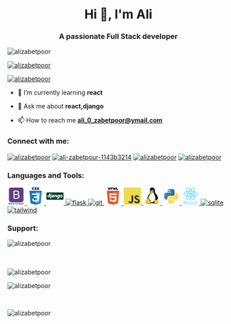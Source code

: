 <h1 align="center">Hi 👋, I'm Ali</h1>
<h3 align="center">A passionate Full Stack developer</h3>

<p align="left"> <img src="https://komarev.com/ghpvc/?username=alizabetpoor&label=Profile%20views&color=0e75b6&style=flat" alt="alizabetpoor" /> </p>

<p align="left"> <a href="https://github.com/ryo-ma/github-profile-trophy"><img src="https://github-profile-trophy.vercel.app/?username=alizabetpoor" alt="alizabetpoor" /></a> </p>

<p align="left"> <a href="https://twitter.com/alizabetpoor" target="blank"><img src="https://img.shields.io/twitter/follow/alizabetpoor?logo=twitter&style=for-the-badge" alt="alizabetpoor" /></a> </p>

- 🌱 I’m currently learning **react**

- 💬 Ask me about **react,django**

- 📫 How to reach me **ali_0_zabetpoor@ymail.com**

<h3 align="left">Connect with me:</h3>
<p align="left">
<a href="https://twitter.com/alizabetpoor" target="blank"><img align="center" src="https://raw.githubusercontent.com/rahuldkjain/github-profile-readme-generator/master/src/images/icons/Social/twitter.svg" alt="alizabetpoor" height="30" width="40" /></a>
<a href="https://linkedin.com/in/ali-zabetpour-1143b3214" target="blank"><img align="center" src="https://raw.githubusercontent.com/rahuldkjain/github-profile-readme-generator/master/src/images/icons/Social/linked-in-alt.svg" alt="ali-zabetpour-1143b3214" height="30" width="40" /></a>
<a href="https://fb.com/alizabetpoor" target="blank"><img align="center" src="https://raw.githubusercontent.com/rahuldkjain/github-profile-readme-generator/master/src/images/icons/Social/facebook.svg" alt="alizabetpoor" height="30" width="40" /></a>
<a href="https://instagram.com/alizabetpoor" target="blank"><img align="center" src="https://raw.githubusercontent.com/rahuldkjain/github-profile-readme-generator/master/src/images/icons/Social/instagram.svg" alt="alizabetpoor" height="30" width="40" /></a>
</p>

<h3 align="left">Languages and Tools:</h3>
<p align="left"> <a href="https://getbootstrap.com" target="_blank"> <img src="https://raw.githubusercontent.com/devicons/devicon/master/icons/bootstrap/bootstrap-plain-wordmark.svg" alt="bootstrap" width="40" height="40"/> </a> <a href="https://www.w3schools.com/css/" target="_blank"> <img src="https://raw.githubusercontent.com/devicons/devicon/master/icons/css3/css3-original-wordmark.svg" alt="css3" width="40" height="40"/> </a> <a href="https://www.djangoproject.com/" target="_blank"> <img src="https://raw.githubusercontent.com/devicons/devicon/master/icons/django/django-original.svg" alt="django" width="40" height="40"/> </a> <a href="https://flask.palletsprojects.com/" target="_blank"> <img src="https://www.vectorlogo.zone/logos/pocoo_flask/pocoo_flask-icon.svg" alt="flask" width="40" height="40"/> </a> <a href="https://git-scm.com/" target="_blank"> <img src="https://www.vectorlogo.zone/logos/git-scm/git-scm-icon.svg" alt="git" width="40" height="40"/> </a> <a href="https://www.w3.org/html/" target="_blank"> <img src="https://raw.githubusercontent.com/devicons/devicon/master/icons/html5/html5-original-wordmark.svg" alt="html5" width="40" height="40"/> </a> <a href="https://developer.mozilla.org/en-US/docs/Web/JavaScript" target="_blank"> <img src="https://raw.githubusercontent.com/devicons/devicon/master/icons/javascript/javascript-original.svg" alt="javascript" width="40" height="40"/> </a> <a href="https://www.linux.org/" target="_blank"> <img src="https://raw.githubusercontent.com/devicons/devicon/master/icons/linux/linux-original.svg" alt="linux" width="40" height="40"/> </a> <a href="https://www.python.org" target="_blank"> <img src="https://raw.githubusercontent.com/devicons/devicon/master/icons/python/python-original.svg" alt="python" width="40" height="40"/> </a> <a href="https://reactjs.org/" target="_blank"> <img src="https://raw.githubusercontent.com/devicons/devicon/master/icons/react/react-original-wordmark.svg" alt="react" width="40" height="40"/> </a> <a href="https://www.sqlite.org/" target="_blank"> <img src="https://www.vectorlogo.zone/logos/sqlite/sqlite-icon.svg" alt="sqlite" width="40" height="40"/> </a> <a href="https://tailwindcss.com/" target="_blank"> <img src="https://www.vectorlogo.zone/logos/tailwindcss/tailwindcss-icon.svg" alt="tailwind" width="40" height="40"/> </a> </p>

<h3 align="left">Support:</h3>
<p><a href="https://www.buymeacoffee.com/alizabetpoor"> <img align="left" src="https://cdn.buymeacoffee.com/buttons/v2/default-yellow.png" height="50" width="210" alt="alizabetpoor" /></a></p><br><br>
<br />
<p><img align="left" src="https://github-readme-stats.vercel.app/api/top-langs?username=alizabetpoor&show_icons=true&locale=en&layout=compact" alt="alizabetpoor" /></p>
<br />
<p>&nbsp;<img align="left" src="https://github-readme-stats.vercel.app/api?username=alizabetpoor&show_icons=true&locale=en" alt="alizabetpoor" /></p>
<br />
<p><img align="left" src="https://github-readme-streak-stats.herokuapp.com/?user=alizabetpoor&" alt="alizabetpoor" /></p>













<!--
### Hi there 👋
<h3>Full Stack developer</h3>
- telegram:@alizabetpoor
- email: **ali_0_zabetpoor@ymail.com**


<br>
<p><img align="left" src="https://github-readme-stats.vercel.app/api/top-langs?username=alizabetpoor&show_icons=true&locale=en&layout=compact" alt="alizabetpoor" /></p>
<br>

<br>
<p><img align="center" src="https://github-readme-stats.vercel.app/api?username=alizabetpoor&show_icons=true&locale=en" alt="alizabetpoor" /></p>



**alizabetpoor/alizabetpoor** is a ✨ _special_ ✨ repository because its `README.md` (this file) appears on your GitHub profile.

Here are some ideas to get you started:

- 🔭 I’m currently working on ...
- 🌱 I’m currently learning ...
- 👯 I’m looking to collaborate on ...
- 🤔 I’m looking for help with ...
- 💬 Ask me about ...
- 📫 How to reach me: ...
- 😄 Pronouns: ...
- ⚡ Fun fact: ...
-->
